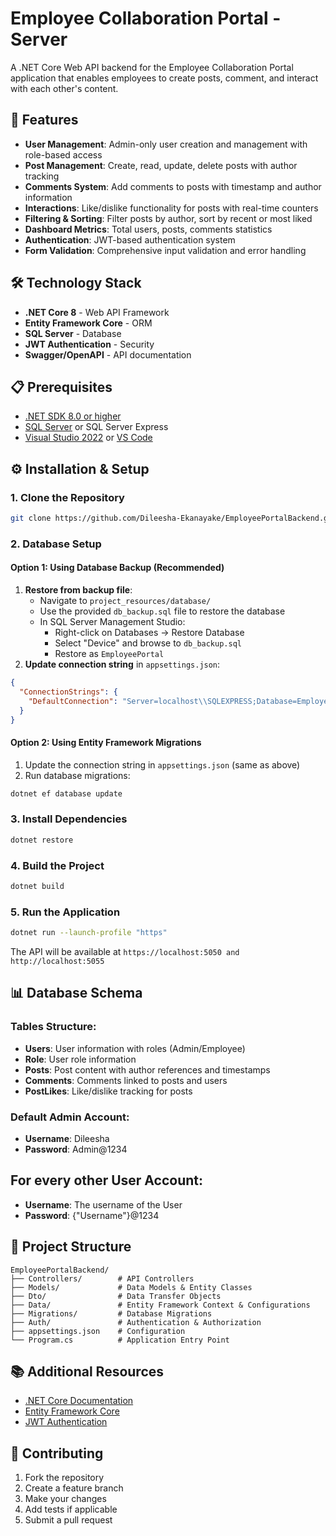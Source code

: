# Employee Collaboration Portal - Server

A .NET Core Web API backend for the Employee Collaboration Portal application that enables employees to create posts, comment, and interact with each other's content.

## 🚀 Features

- **User Management**: Admin-only user creation and management with role-based access
- **Post Management**: Create, read, update, delete posts with author tracking
- **Comments System**: Add comments to posts with timestamp and author information
- **Interactions**: Like/dislike functionality for posts with real-time counters
- **Filtering & Sorting**: Filter posts by author, sort by recent or most liked
- **Dashboard Metrics**: Total users, posts, comments statistics
- **Authentication**: JWT-based authentication system
- **Form Validation**: Comprehensive input validation and error handling

## 🛠️ Technology Stack

- **.NET Core 8** - Web API Framework
- **Entity Framework Core** - ORM
- **SQL Server** - Database
- **JWT Authentication** - Security
- **Swagger/OpenAPI** - API documentation

## 📋 Prerequisites

- [.NET SDK 8.0 or higher](https://dotnet.microsoft.com/download)
- [SQL Server](https://www.microsoft.com/en-us/sql-server/sql-server-downloads) or SQL Server Express
- [Visual Studio 2022](https://visualstudio.microsoft.com/) or [VS Code](https://code.visualstudio.com/)

## ⚙️ Installation & Setup

### 1. Clone the Repository

```bash
git clone https://github.com/Dileesha-Ekanayake/EmployeePortalBackend.git
```
### 2. Database Setup

#### Option 1: Using Database Backup (Recommended)

1. **Restore from backup file**:
    - Navigate to `project_resources/database/`
    - Use the provided `db_backup.sql` file to restore the database
    - In SQL Server Management Studio:
        - Right-click on Databases → Restore Database
        - Select "Device" and browse to `db_backup.sql`
        - Restore as `EmployeePortal`
2. **Update connection string** in `appsettings.json`:

```json
{
  "ConnectionStrings": {
    "DefaultConnection": "Server=localhost\\SQLEXPRESS;Database=EmployeePortal;Trusted_Connection=True;TrustServerCertificate=True;"
  }
}
```

#### Option 2: Using Entity Framework Migrations

1. Update the connection string in `appsettings.json` (same as above)
2. Run database migrations:

```bash
dotnet ef database update
```

### 3. Install Dependencies

```bash
dotnet restore
```

### 4. Build the Project

```bash
dotnet build
```

### 5. Run the Application

```bash
dotnet run --launch-profile "https"
```

The API will be available at `https://localhost:5050 and http://localhost:5055`

## 📊 Database Schema

### Tables Structure:

- **Users**: User information with roles (Admin/Employee)
- **Role**: User role information
- **Posts**: Post content with author references and timestamps
- **Comments**: Comments linked to posts and users
- **PostLikes**: Like/dislike tracking for posts
### Default Admin Account:

- **Username**: Dileesha
- **Password**: Admin@1234

## For every other User Account:

- **Username**: The username of the User
- **Password**: {"Username"}@1234

## 📁 Project Structure

```
EmployeePortalBackend/
├── Controllers/        # API Controllers
├── Models/             # Data Models & Entity Classes
├── Dto/                # Data Transfer Objects
├── Data/               # Entity Framework Context & Configurations
├── Migrations/         # Database Migrations
├── Auth/               # Authentication & Authorization
├── appsettings.json    # Configuration
└── Program.cs          # Application Entry Point
```

## 📚 Additional Resources

- [.NET Core Documentation](https://docs.microsoft.com/en-us/dotnet/core/)
- [Entity Framework Core](https://docs.microsoft.com/en-us/ef/core/)
- [JWT Authentication](https://jwt.io/)

## 🤝 Contributing

1. Fork the repository
2. Create a feature branch
3. Make your changes
4. Add tests if applicable
5. Submit a pull request
